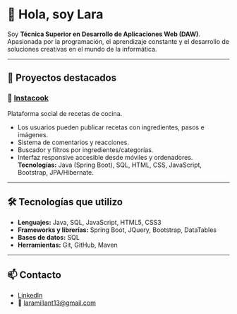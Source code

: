 
# 👋 Hola, soy Lara

Soy **Técnica Superior en Desarrollo de Aplicaciones Web (DAW)**.  
Apasionada por la programación, el aprendizaje constante y el desarrollo de soluciones creativas en el mundo de la informática.

---

## 🚀 Proyectos destacados

### 📌 [Instacook](https://github.com/lmillant28/instacook)
Plataforma social de recetas de cocina.  
- Los usuarios pueden publicar recetas con ingredientes, pasos e imágenes.  
- Sistema de comentarios y reacciones.  
- Buscador y filtros por ingredientes/categorías.  
- Interfaz responsive accesible desde móviles y ordenadores.  
**Tecnologías:** Java (Spring Boot), SQL, HTML, CSS, JavaScript, Bootstrap, JPA/Hibernate.  

---


## 🛠️ Tecnologías que utilizo
- **Lenguajes:** Java, SQL, JavaScript, HTML5, CSS3  
- **Frameworks y librerías:** Spring Boot, JQuery, Bootstrap, DataTables  
- **Bases de datos:** SQL
- **Herramientas:** Git, GitHub, Maven  

---

## 📫 Contacto
- [LinkedIn](www.linkedin.com/in/lara-millán-204a6a23b)  
- 📧 laramillant13@gmail.com
